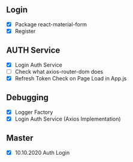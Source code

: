 ## Login
* [X] Package react-material-form 
* [X] Register

## AUTH Service
* [X] Login Auth Service
* [ ] Check what axios-router-dom does
* [X] Refresh Token Check on Page Load in App.js

## Debugging
* [X] Logger Factory
* [X] Login Auth Service (Axios Implementation)

## Master
* [X] 10.10.2020 Auth Login
